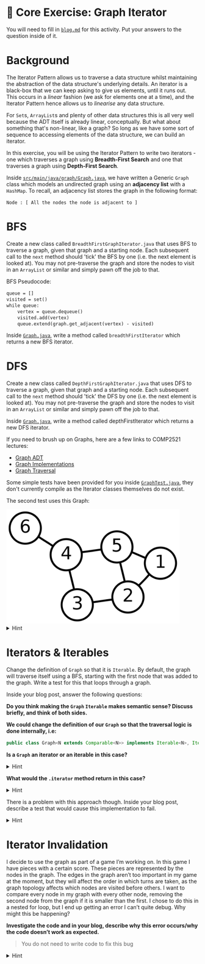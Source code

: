 # 🔗 Core Exercise: Graph Iterator

You will need to fill in [`blog.md`](/blog.md) for this activity. Put your answers to the question inside of it.

# Background

The Iterator Pattern allows us to traverse a data structure whilst maintaining the abstraction of the data structure's underlying details. An iterator is a black-box that we can keep asking to give us elements, until it runs out. This occurs in a _linear_ fashion (we ask for elements one at a time), and the Iterator Pattern hence allows us to _linearise_ any data structure.

For `Set`s, `ArrayList`s and plenty of other data structures this is all very well because the ADT itself is already linear, conceptually. But what about something that's non-linear, like a graph? So long as we have some sort of sequence to accessing elements of the data structure, we can build an iterator.

In this exercise, you will be using the Iterator Pattern to write two iterators - one which traverses a graph using **Breadth-First Search** and one that traverses a graph using **Depth-First Search**.

Inside [`src/main/java/graph/Graph.java`](/app/src/main/java/graph/Graph.java), we have written a Generic `Graph` class which models an undirected graph using an **adjacency list** with a `HashMap`. To recall, an adjacency list stores the graph in the following format:

```
Node : [ All the nodes the node is adjacent to ]
```

# BFS

Create a new class called `BreadthFirstGraphIterator.java` that uses BFS to traverse a graph, given that graph and a starting node. Each subsequent call to the `next` method should 'tick' the BFS by one (i.e. the next element is looked at). You may not pre-traverse the graph and store the nodes to visit in an `ArrayList` or similar and simply pawn off the job to that.

BFS Pseudocode:

```
queue = []
visited = set()
while queue:
    vertex = queue.dequeue()
    visited.add(vertex)
    queue.extend(graph.get_adjacent(vertex) - visited)
```

Inside [`Graph.java`](/app/src/main/java/graph/Graph.java), write a method called `breadthFirstIterator` which returns a new BFS iterator.

# DFS

Create a new class called `DepthFirstGraphIterator.java` that uses DFS to traverse a graph, given that graph and a starting node. Each subsequent call to the `next` method should 'tick' the DFS by one (i.e. the next element is looked at). You may not pre-traverse the graph and store the nodes to visit in an `ArrayList` or similar and simply pawn off the job to that.

Inside [`Graph.java`](/app/src/main/java/graph/Graph.java), write a method called depthFirstIterator which returns a new DFS iterator.

If you need to brush up on Graphs, here are a few links to COMP2521 lectures:

- [Graph ADT](https://youtu.be/4s_3uirIGM8?si=YZIQBiev6PeUSs5V)
- [Graph Implementations](https://youtu.be/2hbR-aez1E4?si=SjRyidntyi5GpEMH)
- [Graph Traversal](https://youtu.be/DzdztZboQ6w?si=HmuvOfv260pVZRVI)

Some simple tests have been provided for you inside [`GraphTest.java`](/app/src/test/java/graph/GraphTest.java), they don't currently compile as the Iterator classes themselves do not exist.

The second test uses this Graph:

<img src="../images/Graph.png" height="300px"/>

<details>
  <summary>Hint</summary>
  <ul>
    <li>You will not be able to use recursion to do the DFS.</li>
    <li>
      Java provides collections which will help you with the implementation of
      the algorithm.
    </li>
  </ul>
</details>

# Iterators & Iterables

Change the definition of `Graph` so that it is `Iterable`. By default, the graph will traverse itself using a BFS, starting with the first node that was added to the graph. Write a test for this that loops through a graph.

Inside your blog post, answer the following questions:

**Do you think making the `Graph` `Iterable` makes semantic sense? Discuss briefly, and think of both sides.**

**We could change the definition of our `Graph` so that the traversal logic is done internally, i.e:**

```java
public class Graph<N extends Comparable<N>> implements Iterable<N>, Iterator<N>
```

**Is a `Graph` an iterator or an iterable in this case?**

<details>
  <summary>Hint</summary>
  <ul>
    <li>Would I be able to set the graph to a variable of type Iterable? <code>(Iterable&ltN&gt)</code></li>
    <li>
      Would I be able to set the graph to a variable of type Iterator? <code>(Iterator&ltN&gt)</code>
    </li>
  </ul>
</details>

**What would the `.iterator` method return in this case?**

<details>
  <summary>Hint</summary>
  <ul>
    <li>
      If the graph is its own iterator since it
      <code>implements Iterator</code>, then what might the method that returns
      a graph iterator actually give us?
    </li>
  </ul>
</details>

There is a problem with this approach though. Inside your blog post, describe a test that would cause this implementation to fail.

<details>
  <summary>Hint</summary>
  <ul>
    <li>
      If a data structure can give us an iterator, then each time we request
      one, we should get an independent iterator. If the iterators weren’t
      independent, then think of an example of some code that wouldn’t work the
      way we expect it to, if we are assuming the iterators are independent.
    </li>
  </ul>
</details>

# Iterator Invalidation

I decide to use the graph as part of a game I’m working on. In this game I have pieces with a certain score. These pieces are represented by the nodes in the graph. The edges in the graph aren’t too important in my game at the moment, but they will affect the order in which turns are taken, as the graph topology affects which nodes are visited before others. I want to compare every node in my graph with every other node, removing the second node from the graph if it is smaller than the first. I chose to do this in a nested for loop, but I end up getting an error I can’t quite debug. Why might this be happening?

**Investigate the code and in your blog, describe why this error occurs/why the code doesn’t work as expected.**

> You do not need to write code to fix this bug

<details>
  <summary>Hint</summary>
  <ul>
    <li>
      If you’re not sure why the error occurs or why the code doesn't work as
      expected, try running the <code>listInvalidation()</code> method instead.
      This works very similarly to the graph example, but java spits out a
      specific error. Google this error to get a better idea of what the problem
      with the <code>graphInvalidation()</code> method is
    </li>
  </ul>
</details>
